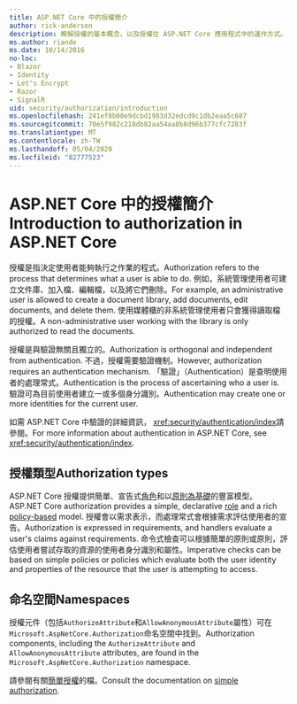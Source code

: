 ```yaml
---
title: ASP.NET Core 中的授權簡介
author: rick-anderson
description: 瞭解授權的基本概念，以及授權在 ASP.NET Core 應用程式中的運作方式。
ms.author: riande
ms.date: 10/14/2016
no-loc:
- Blazor
- Identity
- Let's Encrypt
- Razor
- SignalR
uid: security/authorization/introduction
ms.openlocfilehash: 241ef8b00e9dcbd1983d32edcd9c1db2eaa5c687
ms.sourcegitcommit: 70e5f982c218db82aa54aa8b8d96b377cfc7283f
ms.translationtype: MT
ms.contentlocale: zh-TW
ms.lasthandoff: 05/04/2020
ms.locfileid: "82777523"
---
```

# <a name="introduction-to-authorization-in-aspnet-core"></a><span data-ttu-id="8582b-103">ASP.NET Core 中的授權簡介</span><span class="sxs-lookup"><span data-stu-id="8582b-103">Introduction to authorization in ASP.NET Core</span></span>

<a name="security-authorization-introduction"></a>

<span data-ttu-id="8582b-104">授權是指決定使用者能夠執行之作業的程式。</span><span class="sxs-lookup"><span data-stu-id="8582b-104">Authorization refers to the process that determines what a user is able to do.</span></span> <span data-ttu-id="8582b-105">例如，系統管理使用者可建立文件庫、加入檔、編輯檔，以及將它們刪除。</span><span class="sxs-lookup"><span data-stu-id="8582b-105">For example, an administrative user is allowed to create a document library, add documents, edit documents, and delete them.</span></span> <span data-ttu-id="8582b-106">使用媒體櫃的非系統管理使用者只會獲得讀取檔的授權。</span><span class="sxs-lookup"><span data-stu-id="8582b-106">A non-administrative user working with the library is only authorized to read the documents.</span></span>

<span data-ttu-id="8582b-107">授權是與驗證無關且獨立的。</span><span class="sxs-lookup"><span data-stu-id="8582b-107">Authorization is orthogonal and independent from authentication.</span></span> <span data-ttu-id="8582b-108">不過，授權需要驗證機制。</span><span class="sxs-lookup"><span data-stu-id="8582b-108">However, authorization requires an authentication mechanism.</span></span> <span data-ttu-id="8582b-109">「驗證」（Authentication）是查明使用者的處理常式。</span><span class="sxs-lookup"><span data-stu-id="8582b-109">Authentication is the process of ascertaining who a user is.</span></span> <span data-ttu-id="8582b-110">驗證可為目前使用者建立一或多個身分識別。</span><span class="sxs-lookup"><span data-stu-id="8582b-110">Authentication may create one or more identities for the current user.</span></span>

<span data-ttu-id="8582b-111">如需 ASP.NET Core 中驗證的詳細資訊， <xref:security/authentication/index>請參閱。</span><span class="sxs-lookup"><span data-stu-id="8582b-111">For more information about authentication in ASP.NET Core, see <xref:security/authentication/index>.</span></span>

## <a name="authorization-types"></a><span data-ttu-id="8582b-112">授權類型</span><span class="sxs-lookup"><span data-stu-id="8582b-112">Authorization types</span></span>

<span data-ttu-id="8582b-113">ASP.NET Core 授權提供簡單、宣告式[角色](xref:security/authorization/roles)和以[原則為基礎](xref:security/authorization/policies)的豐富模型。</span><span class="sxs-lookup"><span data-stu-id="8582b-113">ASP.NET Core authorization provides a simple, declarative [role](xref:security/authorization/roles) and a rich [policy-based](xref:security/authorization/policies) model.</span></span> <span data-ttu-id="8582b-114">授權會以需求表示，而處理常式會根據需求評估使用者的宣告。</span><span class="sxs-lookup"><span data-stu-id="8582b-114">Authorization is expressed in requirements, and handlers evaluate a user's claims against requirements.</span></span> <span data-ttu-id="8582b-115">命令式檢查可以根據簡單的原則或原則，評估使用者嘗試存取的資源的使用者身分識別和屬性。</span><span class="sxs-lookup"><span data-stu-id="8582b-115">Imperative checks can be based on simple policies or policies which evaluate both the user identity and properties of the resource that the user is attempting to access.</span></span>

## <a name="namespaces"></a><span data-ttu-id="8582b-116">命名空間</span><span class="sxs-lookup"><span data-stu-id="8582b-116">Namespaces</span></span>

<span data-ttu-id="8582b-117">授權元件（包括`AuthorizeAttribute`和`AllowAnonymousAttribute`屬性）可在`Microsoft.AspNetCore.Authorization`命名空間中找到。</span><span class="sxs-lookup"><span data-stu-id="8582b-117">Authorization components, including the `AuthorizeAttribute` and `AllowAnonymousAttribute` attributes, are found in the `Microsoft.AspNetCore.Authorization` namespace.</span></span>

<span data-ttu-id="8582b-118">請參閱有關[簡單授權](xref:security/authorization/simple)的檔。</span><span class="sxs-lookup"><span data-stu-id="8582b-118">Consult the documentation on [simple authorization](xref:security/authorization/simple).</span></span>
